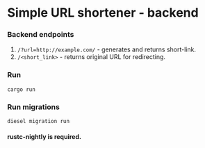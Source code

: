 # Simple URL shortener - backend

### Backend endpoints

1. ```/?url=http://example.com/``` - generates and returns short-link.
2. ```/<short_link>``` - returns original URL for redirecting.

### Run

```cargo run```

### Run migrations

```diesel migration run```

#### rustc-nightly is required.
